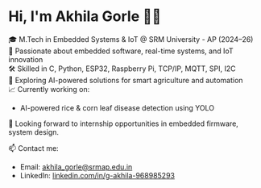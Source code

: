 # Hi, I'm Akhila Gorle 👩‍💻

🎓 M.Tech in Embedded Systems & IoT @ SRM University - AP (2024–26)  
🔬 Passionate about embedded software, real-time systems, and IoT innovation  
🛠️ Skilled in C, Python, ESP32, Raspberry Pi, TCP/IP, MQTT, SPI, I2C  
🤖 Exploring AI-powered solutions for smart agriculture and automation  
📈 Currently working on:
- AI-powered rice & corn leaf disease detection using YOLO

💼 Looking forward to internship opportunities in embedded firmware, system design.

📫 Contact me:  
- Email: akhila_gorle@srmap.edu.in  
- LinkedIn: [linkedin.com/in/g-akhila-968985293](https://www.linkedin.com/in/g-akhila-968985293)  


